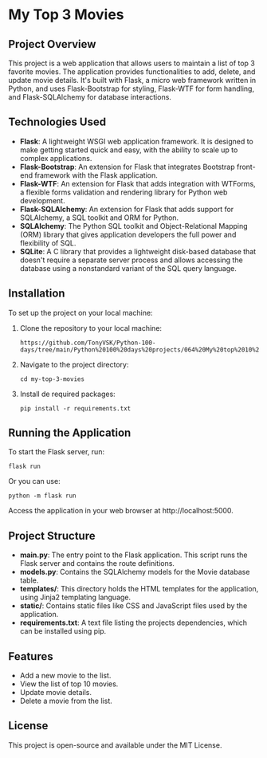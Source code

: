 # My Top 3 Movies

## Project Overview

This project is a web application that allows users to maintain a list of top 3 favorite movies. The application provides functionalities to add, delete, and update movie details. It's built with Flask, a micro web framework written in Python, and uses Flask-Bootstrap for styling, Flask-WTF for form handling, and Flask-SQLAlchemy for database interactions.

## Technologies Used

- **Flask**: A lightweight WSGI web application framework. It is designed to make getting started quick and easy, with the ability to scale up to complex applications.
- **Flask-Bootstrap**: An extension for Flask that integrates Bootstrap front-end framework with the Flask application.
- **Flask-WTF**: An extension for Flask that adds integration with WTForms, a flexible forms validation and rendering library for Python web development.
- **Flask-SQLAlchemy**: An extension for Flask that adds support for SQLAlchemy, a SQL toolkit and ORM for Python.
- **SQLAlchemy**: The Python SQL toolkit and Object-Relational Mapping (ORM) library that gives application developers the full power and flexibility of SQL.
- **SQLite**: A C library that provides a lightweight disk-based database that doesn't require a separate server process and allows accessing the database using a nonstandard variant of the SQL query language.

## Installation

To set up the project on your local machine:

1. Clone the repository to your local machine:
   ```
   https://github.com/TonyVSK/Python-100-days/tree/main/Python%20100%20days%20projects/064%20My%20top%2010%20movies%20website
   ```
   
2. Navigate to the project directory:
   ```
   cd my-top-3-movies
   ```

3. Install de required packages:
    ```
    pip install -r requirements.txt
    ```

## Running the Application
To start the Flask server, run:
```
flask run
```
Or you can use:
```
python -m flask run
```
Access the application in your web browser at http://localhost:5000.

## Project Structure
- **main.py**: The entry point to the Flask application. This script runs the Flask server and contains the route definitions.
- **models.py**: Contains the SQLAlchemy models for the Movie database table.
- **templates/**: This directory holds the HTML templates for the application, using Jinja2 templating language.
- **static/**: Contains static files like CSS and JavaScript files used by the application.
- **requirements.txt**: A text file listing the projects dependencies, which can be installed using pip.

## Features
* Add a new movie to the list.
* View the list of top 10 movies.
* Update movie details.
* Delete a movie from the list.

## License
This project is open-source and available under the MIT License.